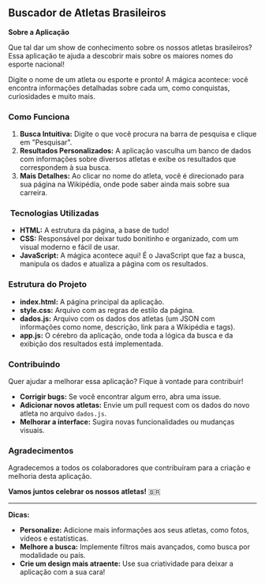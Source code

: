 
## Buscador de Atletas Brasileiros

**Sobre a Aplicação**

Que tal dar um show de conhecimento sobre os nossos atletas brasileiros?  Essa aplicação te ajuda a descobrir mais sobre os maiores nomes do esporte nacional! 

Digite o nome de um atleta ou esporte e pronto! A mágica acontece: você encontra informações detalhadas sobre cada um, como conquistas, curiosidades e muito mais.

###  **Como Funciona**

1. **Busca Intuitiva:** Digite o que você procura na barra de pesquisa e clique em "Pesquisar".
2. **Resultados Personalizados:** A aplicação vasculha um banco de dados com informações sobre diversos atletas e exibe os resultados que correspondem à sua busca.
3. **Mais Detalhes:** Ao clicar no nome do atleta, você é direcionado para sua página na Wikipédia, onde pode saber ainda mais sobre sua carreira.

### ️ **Tecnologias Utilizadas**

* **HTML:** A estrutura da página, a base de tudo!
* **CSS:** Responsável por deixar tudo bonitinho e organizado, com um visual moderno e fácil de usar.
* **JavaScript:** A mágica acontece aqui! É o JavaScript que faz a busca, manipula os dados e atualiza a página com os resultados.

###  **Estrutura do Projeto**

* **index.html:** A página principal da aplicação.
* **style.css:** Arquivo com as regras de estilo da página.
* **dados.js:** Arquivo com os dados dos atletas (um JSON com informações como nome, descrição, link para a Wikipédia e tags).
* **app.js:** O cérebro da aplicação, onde toda a lógica da busca e da exibição dos resultados está implementada.

###  **Contribuindo**

Quer ajudar a melhorar essa aplicação? Fique à vontade para contribuir! 

* **Corrigir bugs:** Se você encontrar algum erro, abra uma issue.
* **Adicionar novos atletas:** Envie um pull request com os dados do novo atleta no arquivo `dados.js`.
* **Melhorar a interface:** Sugira novas funcionalidades ou mudanças visuais.

###  **Agradecimentos**

Agradecemos a todos os colaboradores que contribuíram para a criação e melhoria desta aplicação. 

**Vamos juntos celebrar os nossos atletas!** 🇧🇷

---

**Dicas:**

* **Personalize:** Adicione mais informações aos seus atletas, como fotos, vídeos e estatísticas.
* **Melhore a busca:** Implemente filtros mais avançados, como busca por modalidade ou país.
* **Crie um design mais atraente:** Use sua criatividade para deixar a aplicação com a sua cara!

```
